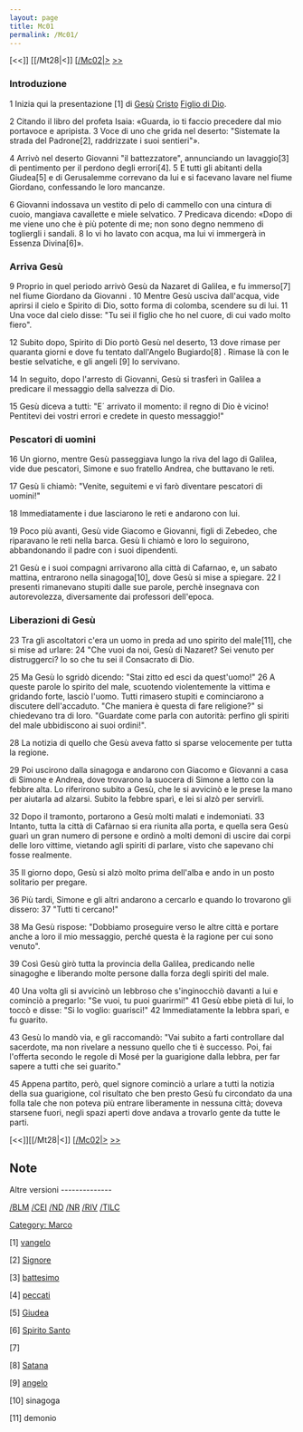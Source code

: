 ```yaml
---
layout: page
title: Mc01
permalink: /Mc01/
---
```


[<<]] [[/Mt28|<]] [[/Mc02|>](/Mt01 "wikilink") [&gt;&gt;](/Lc01 "wikilink")

### Introduzione

1 Inizia qui la presentazione [1] di [Gesù](/g/Gesù "wikilink") [Cristo](/Cristo "wikilink") [Figlio di Dio](/Figlio_di_Dio "wikilink").

2 Citando il libro del profeta Isaia: «Guarda, io ti faccio precedere dal mio portavoce e apripista. 3 Voce di uno che grida nel deserto: "Sistemate la strada del Padrone[2], raddrizzate i suoi sentieri"».

4 Arrivò nel deserto Giovanni "il battezzatore", annunciando un lavaggio[3] di pentimento per il perdono degli errori[4]. 5 E tutti gli abitanti della Giudea[5] e di Gerusalemme correvano da lui e si facevano lavare nel fiume Giordano, confessando le loro mancanze.

6 Giovanni indossava un vestito di pelo di cammello con una cintura di cuoio, mangiava cavallette e miele selvatico. 7 Predicava dicendo: «Dopo di me viene uno che è più potente di me; non sono degno nemmeno di togliergli i sandali. 8 Io vi ho lavato con acqua, ma lui vi immergerà in Essenza Divina[6]».

### Arriva Gesù

9 Proprio in quel periodo arrivò Gesù da Nazaret di Galilea, e fu immerso[7] nel fiume Giordano da Giovanni . 10 Mentre Gesù usciva dall'acqua, vide aprirsi il cielo e Spirito di Dio, sotto forma di colomba, scendere su di lui. 11 Una voce dal cielo disse: "Tu sei il figlio che ho nel cuore, di cui vado molto fiero".

12 Subito dopo, Spirito di Dio portò Gesù nel deserto, 13 dove rimase per quaranta giorni e dove fu tentato dall'Angelo Bugiardo[8] . Rimase là con le bestie selvatiche, e gli angeli [9] lo servivano.

14 In seguito, dopo l'arresto di Giovanni, Gesù si trasferì in Galilea a predicare il messaggio della salvezza di Dio.

15 Gesù diceva a tutti: "E´ arrivato il momento: il regno di Dio è vicino! Pentitevi dei vostri errori e credete in questo messaggio!"

### Pescatori di uomini

16 Un giorno, mentre Gesù passeggiava lungo la riva del lago di Galilea, vide due pescatori, Simone e suo fratello Andrea, che buttavano le reti.

17 Gesù li chiamò: "Venite, seguitemi e vi farò diventare pescatori di uomini!"

18 Immediatamente i due lasciarono le reti e andarono con lui.

19 Poco più avanti, Gesù vide Giacomo e Giovanni, figli di Zebedeo, che riparavano le reti nella barca. Gesù li chiamò e loro lo seguirono, abbandonando il padre con i suoi dipendenti.

21 Gesù e i suoi compagni arrivarono alla città di Cafarnao, e, un sabato mattina, entrarono nella sinagoga[10], dove Gesù si mise a spiegare. 22 I presenti rimanevano stupiti dalle sue parole, perchè insegnava con autorevolezza, diversamente dai professori dell'epoca.

### Liberazioni di Gesù

23 Tra gli ascoltatori c'era un uomo in preda ad uno spirito del male[11], che si mise ad urlare: 24 "Che vuoi da noi, Gesù di Nazaret? Sei venuto per distruggerci? Io so che tu sei il Consacrato di Dio.

25 Ma Gesù lo sgridò dicendo: "Stai zitto ed esci da quest'uomo!" 26 A queste parole lo spirito del male, scuotendo violentemente la vittima e gridando forte, lasciò l'uomo. Tutti rimasero stupiti e cominciarono a discutere dell'accaduto. "Che maniera è questa di fare religione?" si chiedevano tra di loro. "Guardate come parla con autorità: perfino gli spiriti del male ubbidiscono ai suoi ordini!".

28 La notizia di quello che Gesù aveva fatto si sparse velocemente per tutta la regione.

29 Poi uscirono dalla sinagoga e andarono con Giacomo e Giovanni a casa di Simone e Andrea, dove trovarono la suocera di Simone a letto con la febbre alta. Lo riferirono subito a Gesù, che le si avvicinò e le prese la mano per aiutarla ad alzarsi. Subito la febbre sparì, e lei si alzò per servirli.

32 Dopo il tramonto, portarono a Gesù molti malati e indemoniati. 33 Intanto, tutta la città di Cafàrnao si era riunita alla porta, e quella sera Gesù guarì un gran numero di persone e ordinò a molti demoni di uscire dai corpi delle loro vittime, vietando agli spiriti di parlare, visto che sapevano chi fosse realmente.

35 Il giorno dopo, Gesù si alzò molto prima dell'alba e ando in un posto solitario per pregare.

36 Più tardi, Simone e gli altri andarono a cercarlo e quando lo trovarono gli dissero: 37 "Tutti ti cercano!"

38 Ma Gesù rispose: "Dobbiamo proseguire verso le altre città e portare anche a loro il mio messaggio, perché questa è la ragione per cui sono venuto".

39 Così Gesù girò tutta la provincia della Galilea, predicando nelle sinagoghe e liberando molte persone dalla forza degli spiriti del male.

40 Una volta gli si avvicinò un lebbroso che s'inginocchiò davanti a lui e cominciò a pregarlo: "Se vuoi, tu puoi guarirmi!" 41 Gesù ebbe pietà di lui, lo toccò e disse: "Si lo voglio: guarisci!" 42 Immediatamente la lebbra sparì, e fu guarito.

43 Gesù lo mandò via, e gli raccomandò: "Vai subito a farti controllare dal sacerdote, ma non rivelare a nessuno quello che ti è successo. Poi, fai l'offerta secondo le regole di Mosé per la guarigione dalla lebbra, per far sapere a tutti che sei guarito."

45 Appena partito, però, quel signore cominciò a urlare a tutti la notizia della sua guarigione, col risultato che ben presto Gesù fu circondato da una folla tale che non poteva più entrare liberamente in nessuna città; doveva starsene fuori, negli spazi aperti dove andava a trovarlo gente da tutte le parti.

[<<]][[/Mt28|<]] [[/Mc02|>](/Mt01 "wikilink") [&gt;&gt;](/Lc01 "wikilink")

Note
----

<references>
</references>
Altre versioni
--------------

[/BLM](/{{BASEPAGENAME}}/BLM "wikilink") [/CEI](/{{BASEPAGENAME}}/CEI "wikilink") [/ND](/{{BASEPAGENAME}}/ND "wikilink") [/NR](/{{BASEPAGENAME}}/NR "wikilink") [/RIV](/{{BASEPAGENAME}}/RIV "wikilink") [/TILC](/{{BASEPAGENAME}}/TILC "wikilink")

[Category: Marco](/Category:_Marco "wikilink")

[1] [vangelo](/g/vangelo "wikilink")

[2] [Signore](/g/Signore "wikilink")

[3] [battesimo](/g/battesimo "wikilink")

[4] [peccati](/g/peccato "wikilink")

[5] [Giudea](/g/Giudea "wikilink")

[6] [Spirito Santo](/g/Spirito_Santo "wikilink")

[7]

[8] [Satana](/g/Satana "wikilink")

[9] [angelo](/g/angelo "wikilink")

[10] sinagoga

[11] demonio